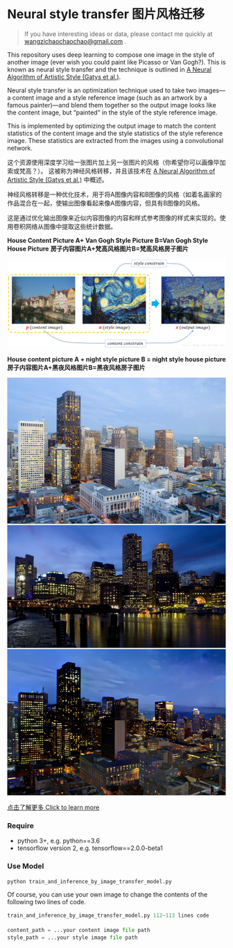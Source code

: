 # Neural style transfer 图片风格迁移
> If you have interesting ideas or data, please contact me quickly at wangzichaochaochao@gmail.com .

This repository uses deep learning to compose one image in the style of another image (ever wish you could paint like Picasso or Van Gogh?). This is known as neural style transfer and the technique is outlined in [A Neural Algorithm of Artistic Style (Gatys et al.)](https://arxiv.org/abs/1508.06576).

Neural style transfer is an optimization technique used to take two images—a content image and a style reference image (such as an artwork by a famous painter)—and blend them together so the output image looks like the content image, but “painted” in the style of the style reference image.

This is implemented by optimizing the output image to match the content statistics of the content image and the style statistics of the style reference image. These statistics are extracted from the images using a convolutional network.

这个资源使用深度学习给一张图片加上另一张图片的风格（你希望你可以画像毕加索或梵高？）。 这被称为神经风格转移，并且该技术在 [A Neural Algorithm of Artistic Style (Gatys et al.)](https://arxiv.org/abs/1508.06576) 中概述。

神经风格转移是一种优化技术，用于将A图像内容和B图像的风格（如着名画家的作品混合在一起，使输出图像看起来像A图像内容，但具有B图像的风格。

这是通过优化输出图像来近似内容图像的内容和样式参考图像的样式来实现的。使用卷积网络从图像中提取这些统计数据。

**House Content Picture A+ Van Gogh Style Picture B=Van Gogh Style House Picture**
**房子内容图片A+梵高风格图片B=梵高风格房子图片**

![](style_transfer_example.png)

**House content picture A + night style picture B = night style house picture**
**房子内容图片A+黑夜风格图片B=黑夜风格房子图片**

![](A1.png)
![](B1.png)
![](AB1.png)

[点击了解更多 Click to learn more](https://yuanxiaosc.github.io/categories/%E8%AE%BA%E6%96%87/%E5%9B%BE%E5%83%8F%E9%A3%8E%E6%A0%BC%E8%BF%81%E7%A7%BB/)


### Require

+ python 3+, e.g. python==3.6
+ tensorflow version 2, e.g. tensorflow==2.0.0-beta1

### Use Model

```python
python train_and_inference_by_image_transfer_model.py
```

Of course, you can use your own image to change the contents of the following two lines of code.

```python
train_and_inference_by_image_transfer_model.py 112~113 lines code

content_path = ...your content image file path
style_path = ...your style image file path
```
